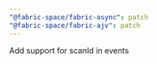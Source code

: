 ```yaml
---
"@fabric-space/fabric-async": patch
"@fabric-space/fabric-ajv": patch
---
```


Add support for scanId in events
